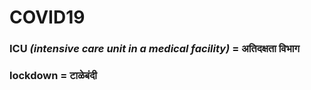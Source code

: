 # COVID19

### ICU *(intensive care unit in a medical facility)* = अतिदक्षता विभाग

### lockdown = टाळेबंदी

